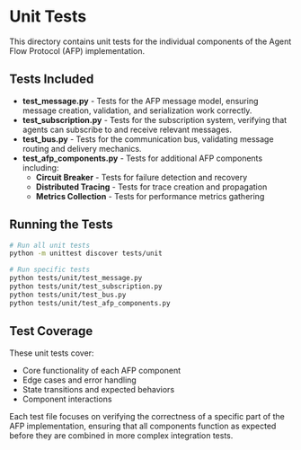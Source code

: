 # Unit Tests

This directory contains unit tests for the individual components of the Agent Flow Protocol (AFP) implementation.

## Tests Included

- **test_message.py** - Tests for the AFP message model, ensuring message creation, validation, and serialization work correctly.
- **test_subscription.py** - Tests for the subscription system, verifying that agents can subscribe to and receive relevant messages.
- **test_bus.py** - Tests for the communication bus, validating message routing and delivery mechanics.
- **test_afp_components.py** - Tests for additional AFP components including:
  - **Circuit Breaker** - Tests for failure detection and recovery
  - **Distributed Tracing** - Tests for trace creation and propagation
  - **Metrics Collection** - Tests for performance metrics gathering

## Running the Tests

```bash
# Run all unit tests
python -m unittest discover tests/unit

# Run specific tests
python tests/unit/test_message.py
python tests/unit/test_subscription.py
python tests/unit/test_bus.py
python tests/unit/test_afp_components.py
```

## Test Coverage

These unit tests cover:
- Core functionality of each AFP component
- Edge cases and error handling
- State transitions and expected behaviors
- Component interactions

Each test file focuses on verifying the correctness of a specific part of the AFP implementation, ensuring that all components function as expected before they are combined in more complex integration tests. 